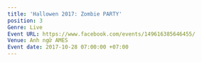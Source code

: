 ```yaml
---
title: 'Hallowen 2017: Zombie PARTY'
position: 3
Genre: Live
Event URL: https://www.facebook.com/events/149616385646455/
Venue: Anh ngữ AMES
Event date: 2017-10-28 07:00:00 +07:00
---
```


